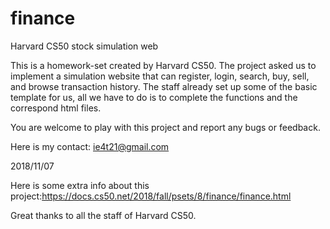 # finance
Harvard CS50 stock simulation web

This is a homework-set created by Harvard CS50.
The project asked us to implement a simulation website that can register, login, search, buy, sell, and browse transaction history.
The staff already set up some of the basic template for us, all we have to do is to complete the functions and the correspond html files.

You are welcome to play with this project and report any bugs or feedback.

Here is my contact: ie4t21@gmail.com

2018/11/07

Here is some extra info about this project:https://docs.cs50.net/2018/fall/psets/8/finance/finance.html


Great thanks to all the staff of Harvard CS50.
